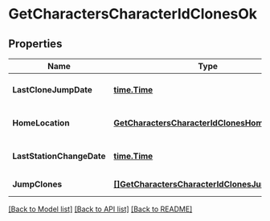 # GetCharactersCharacterIdClonesOk

## Properties
Name | Type | Description | Notes
------------ | ------------- | ------------- | -------------
**LastCloneJumpDate** | [**time.Time**](time.Time.md) | last_clone_jump_date string | [optional] [default to null]
**HomeLocation** | [**GetCharactersCharacterIdClonesHomeLocation**](get_characters_character_id_clones_home_location.md) |  | [optional] [default to null]
**LastStationChangeDate** | [**time.Time**](time.Time.md) | last_station_change_date string | [optional] [default to null]
**JumpClones** | [**[]GetCharactersCharacterIdClonesJumpClone**](get_characters_character_id_clones_jump_clone.md) | jump_clones array | [default to null]

[[Back to Model list]](../README.md#documentation-for-models) [[Back to API list]](../README.md#documentation-for-api-endpoints) [[Back to README]](../README.md)


